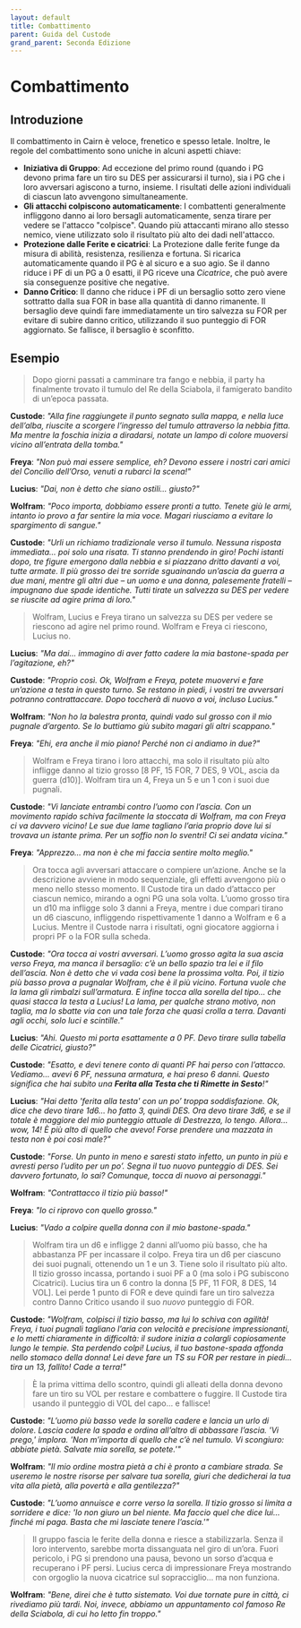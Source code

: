 ```yaml
---
layout: default
title: Combattimento
parent: Guida del Custode
grand_parent: Seconda Edizione
---
```


# Combattimento

## Introduzione

Il combattimento in Cairn è veloce, frenetico e spesso letale. Inoltre, le regole del combattimento sono uniche in alcuni aspetti chiave:

- **Iniziativa di Gruppo**: Ad eccezione del primo round (quando i PG devono prima fare un tiro su DES per assicurarsi il turno), sia i PG che i loro avversari agiscono a turno, insieme. I risultati delle azioni individuali di ciascun lato avvengono simultaneamente.
- **Gli attacchi colpiscono automaticamente**: I combattenti generalmente infliggono danno ai loro bersagli automaticamente, senza tirare per vedere se l'attacco "colpisce". Quando più attaccanti mirano allo stesso nemico, viene utilizzato solo il risultato più alto dei dadi nell'attacco.
- **Protezione dalle Ferite e cicatrici**: La Protezione dalle ferite funge da misura di abilità, resistenza, resilienza e fortuna. Si ricarica automaticamente quando il PG è al sicuro e a suo agio. Se il danno riduce i PF di un PG a 0 esatti, il PG riceve una _Cicatrice_, che può avere sia conseguenze positive che negative.
- **Danno Critico**: Il danno che riduce i PF di un bersaglio sotto zero viene sottratto dalla sua FOR in base alla quantità di danno rimanente. Il bersaglio deve quindi fare immediatamente un tiro salvezza su FOR per evitare di subire danno critico, utilizzando il suo punteggio di FOR aggiornato. Se fallisce, il bersaglio è sconfitto.

## Esempio

> Dopo giorni passati a camminare tra fango e nebbia, il party ha finalmente trovato il tumulo del Re della Sciabola, il famigerato bandito di un’epoca passata.

**Custode**: _"Alla fine raggiungete il punto segnato sulla mappa, e nella luce dell’alba, riuscite a scorgere l’ingresso del tumulo attraverso la nebbia fitta. Ma mentre la foschia inizia a diradarsi, notate un lampo di colore muoversi vicino all’entrata della tomba."_

**Freya**: _"Non può mai essere semplice, eh? Devono essere i nostri cari amici del Concilio dell’Orso, venuti a rubarci la scena!"_

**Lucius**: _"Dai, non è detto che siano ostili... giusto?"_

**Wolfram**: _"Poco importa, dobbiamo essere pronti a tutto. Tenete giù le armi, intanto io provo a far sentire la mia voce. Magari riusciamo a evitare lo spargimento di sangue."_

**Custode**: _"Urli un richiamo tradizionale verso il tumulo. Nessuna risposta immediata… poi solo una risata. Ti stanno prendendo in giro! Pochi istanti dopo, tre figure emergono dalla nebbia e si piazzano dritto davanti a voi, tutte armate. Il più grosso dei tre sorride sguainando un’ascia da guerra a due mani, mentre gli altri due – un uomo e una donna, palesemente fratelli – impugnano due spade identiche. Tutti tirate un salvezza su DES per vedere se riuscite ad agire prima di loro."_

> Wolfram, Lucius e Freya tirano un salvezza su DES per vedere se riescono ad agire nel primo round. Wolfram e Freya ci riescono, Lucius no.

**Lucius**: _"Ma dai… immagino di aver fatto cadere la mia bastone-spada per l’agitazione, eh?"_

**Custode**: _"Proprio così. Ok, Wolfram e Freya, potete muovervi e fare un’azione a testa in questo turno. Se restano in piedi, i vostri tre avversari potranno contrattaccare. Dopo toccherà di nuovo a voi, incluso Lucius."_

**Wolfram**: _"Non ho la balestra pronta, quindi vado sul grosso con il mio pugnale d’argento. Se lo buttiamo giù subito magari gli altri scappano."_

**Freya**: _"Ehi, era anche il mio piano! Perché non ci andiamo in due?"_

> Wolfram e Freya tirano i loro attacchi, ma solo il risultato più alto infligge danno al tizio grosso [8 PF, 15 FOR, 7 DES, 9 VOL, ascia da guerra (d10)]. Wolfram tira un 4, Freya un 5 e un 1 con i suoi due pugnali.

**Custode**: _"Vi lanciate entrambi contro l’uomo con l’ascia. Con un movimento rapido schiva facilmente la stoccata di Wolfram, ma con Freya ci va davvero vicino! Le sue due lame tagliano l’aria proprio dove lui si trovava un istante prima. Per un soffio non lo sventri! Ci sei andata vicina."_ 

**Freya**: _"Apprezzo… ma non è che mi faccia sentire molto meglio."_ 

> Ora tocca agli avversari attaccare o compiere un’azione. Anche se la descrizione avviene in modo sequenziale, gli effetti avvengono più o meno nello stesso momento. Il Custode tira un dado d’attacco per ciascun nemico, mirando a ogni PG una sola volta. L’uomo grosso tira un d10 ma infligge solo 3 danni a Freya, mentre i due compari tirano un d6 ciascuno, infliggendo rispettivamente 1 danno a Wolfram e 6 a Lucius. Mentre il Custode narra i risultati, ogni giocatore aggiorna i propri PF o la FOR sulla scheda.

**Custode**: _"Ora tocca ai vostri avversari. L’uomo grosso agita la sua ascia verso Freya, ma manca il bersaglio: c’è un bello spazio tra lei e il filo dell’ascia. Non è detto che vi vada così bene la prossima volta. Poi, il tizio più basso prova a pugnalar Wolfram, che è il più vicino. Fortuna vuole che la lama gli rimbalzi sull’armatura. E infine tocca alla sorella del tipo… che quasi stacca la testa a Lucius! La lama, per qualche strano motivo, non taglia, ma lo sbatte via con una tale forza che quasi crolla a terra. Davanti agli occhi, solo luci e scintille."_ 

**Lucius**: _"Ahi. Questo mi porta esattamente a 0 PF. Devo tirare sulla tabella delle Cicatrici, giusto?"_

**Custode**: _"Esatto, e devi tenere conto di quanti PF hai perso con l’attacco. Vediamo… avevi 6 PF, nessuna armatura, e hai preso 6 danni. Questo significa che hai subito una **Ferita alla Testa che ti Rimette in Sesto**!"_

**Lucius**: _"Hai detto 'ferita alla testa' con un po’ troppa soddisfazione. Ok, dice che devo tirare 1d6… ho fatto 3, quindi DES. Ora devo tirare 3d6, e se il totale è maggiore del mio punteggio attuale di Destrezza, lo tengo. Allora… wow, 14! È più alto di quello che avevo! Forse prendere una mazzata in testa non è poi così male?"_

**Custode**: _"Forse. Un punto in meno e saresti stato infetto, un punto in più e avresti perso l’udito per un po’. Segna il tuo nuovo punteggio di DES. Sei davvero fortunato, lo sai? Comunque, tocca di nuovo ai personaggi."_

**Wolfram**: _"Contrattacco il tizio più basso!"_

**Freya**: _"Io ci riprovo con quello grosso."_ 

**Lucius**: _"Vado a colpire quella donna con il mio bastone-spada."_

> Wolfram tira un d6 e infligge 2 danni all’uomo più basso, che ha abbastanza PF per incassare il colpo. Freya tira un d6 per ciascuno dei suoi pugnali, ottenendo un 1 e un 3. Tiene solo il risultato più alto. Il tizio grosso incassa, portando i suoi PF a 0 (ma solo i PG subiscono Cicatrici). Lucius tira un 6 contro la donna [5 PF, 11 FOR, 8 DES, 14 VOL]. Lei perde 1 punto di FOR e deve quindi fare un tiro salvezza contro Danno Critico usando il suo _nuovo_ punteggio di FOR.

**Custode**: _"Wolfram, colpisci il tizio basso, ma lui lo schiva con agilità! Freya, i tuoi pugnali tagliano l’aria con velocità e precisione impressionanti, e lo metti chiaramente in difficoltà: il sudore inizia a colargli copiosamente lungo le tempie. Sta perdendo colpi! Lucius, il tuo bastone-spada affonda nello stomaco della donna! Lei deve fare un TS su FOR per restare in piedi… tira un 13, fallito! Cade a terra!"_

> È la prima vittima dello scontro, quindi gli alleati della donna devono fare un tiro su VOL per restare e combattere o fuggire. Il Custode tira usando il punteggio di VOL del capo... e fallisce!

**Custode**: _"L’uomo più basso vede la sorella cadere e lancia un urlo di dolore. Lascia cadere la spada e ordina all’altro di abbassare l’ascia. 'Vi prego,' implora. 'Non m’importa di quello che c’è nel tumulo. Vi scongiuro: abbiate pietà. Salvate mia sorella, se potete.'"_

**Wolfram**: _"Il mio ordine mostra pietà a chi è pronto a cambiare strada. Se useremo le nostre risorse per salvare tua sorella, giuri che dedicherai la tua vita alla pietà, alla povertà e alla gentilezza?"_

**Custode**: _"L’uomo annuisce e corre verso la sorella. Il tizio grosso si limita a sorridere e dice: 'Io non giuro un bel niente. Ma faccio quel che dice lui… finché mi paga. Basta che mi lasciate tenere l’ascia.'"_

> Il gruppo fascia le ferite della donna e riesce a stabilizzarla. Senza il loro intervento, sarebbe morta dissanguata nel giro di un’ora. Fuori pericolo, i PG si prendono una pausa, bevono un sorso d’acqua e recuperano i PF persi. Lucius cerca di impressionare Freya mostrando con orgoglio la nuova cicatrice sul sopracciglio… ma non funziona.

**Wolfram**: _"Bene, direi che è tutto sistemato. Voi due tornate pure in città, ci rivediamo più tardi. Noi, invece, abbiamo un appuntamento col famoso Re della Sciabola, di cui ho letto fin troppo."_
